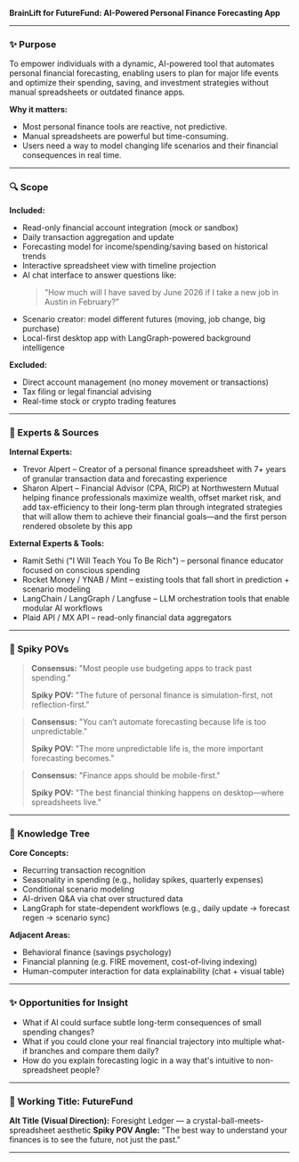 **BrainLift for FutureFund: AI-Powered Personal Finance Forecasting App**

---

### ✨ Purpose

To empower individuals with a dynamic, AI-powered tool that automates personal financial forecasting, enabling users to plan for major life events and optimize their spending, saving, and investment strategies without manual spreadsheets or outdated finance apps.

**Why it matters:**

- Most personal finance tools are reactive, not predictive.
- Manual spreadsheets are powerful but time-consuming.
- Users need a way to model changing life scenarios and their financial consequences in real time.

---

### 🔍 Scope

**Included:**

- Read-only financial account integration (mock or sandbox)
- Daily transaction aggregation and update
- Forecasting model for income/spending/saving based on historical trends
- Interactive spreadsheet view with timeline projection
- AI chat interface to answer questions like:
  > "How much will I have saved by June 2026 if I take a new job in Austin in February?"
- Scenario creator: model different futures (moving, job change, big purchase)
- Local-first desktop app with LangGraph-powered background intelligence

**Excluded:**

- Direct account management (no money movement or transactions)
- Tax filing or legal financial advising
- Real-time stock or crypto trading features

---

### 🥇 Experts & Sources

**Internal Experts:**

- Trevor Alpert – Creator of a personal finance spreadsheet with 7+ years of granular transaction data and forecasting experience
- Sharon Alpert – Financial Advisor (CPA, RICP) at Northwestern Mutual helping finance professionals maximize wealth, offset market risk, and add tax-efficiency to their long-term plan through integrated strategies that will allow them to achieve their financial goals—and the first person rendered obsolete by this app

**External Experts & Tools:**

- Ramit Sethi ("I Will Teach You To Be Rich") – personal finance educator focused on conscious spending
- Rocket Money / YNAB / Mint – existing tools that fall short in prediction + scenario modeling
- LangChain / LangGraph / Langfuse – LLM orchestration tools that enable modular AI workflows
- Plaid API / MX API – read-only financial data aggregators

---

### 🧹 Spiky POVs

> **Consensus:** "Most people use budgeting apps to track past spending."
>
> **Spiky POV:** "The future of personal finance is simulation-first, not reflection-first."

> **Consensus:** "You can’t automate forecasting because life is too unpredictable."
>
> **Spiky POV:** "The more unpredictable life is, the more important forecasting becomes."

> **Consensus:** "Finance apps should be mobile-first."
>
> **Spiky POV:** "The best financial thinking happens on desktop—where spreadsheets live."

---

### 🌳 Knowledge Tree

**Core Concepts:**

- Recurring transaction recognition
- Seasonality in spending (e.g., holiday spikes, quarterly expenses)
- Conditional scenario modeling
- AI-driven Q&A via chat over structured data
- LangGraph for state-dependent workflows (e.g., daily update → forecast regen → scenario sync)

**Adjacent Areas:**

- Behavioral finance (savings psychology)
- Financial planning (e.g. FIRE movement, cost-of-living indexing)
- Human-computer interaction for data explainability (chat + visual table)

---

### ✨ Opportunities for Insight

- What if AI could surface subtle long-term consequences of small spending changes?
- What if you could clone your real financial trajectory into multiple what-if branches and compare them daily?
- How do you explain forecasting logic in a way that's intuitive to non-spreadsheet people?

---

### 📄 Working Title: **FutureFund**

**Alt Title (Visual Direction):** Foresight Ledger — a crystal-ball-meets-spreadsheet aesthetic
**Spiky POV Angle:** "The best way to understand your finances is to see the future, not just the past."

---